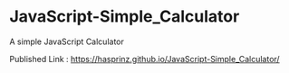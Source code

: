 # JavaScript-Simple_Calculator
A simple JavaScript Calculator

Published Link : https://hasprinz.github.io/JavaScript-Simple_Calculator/
